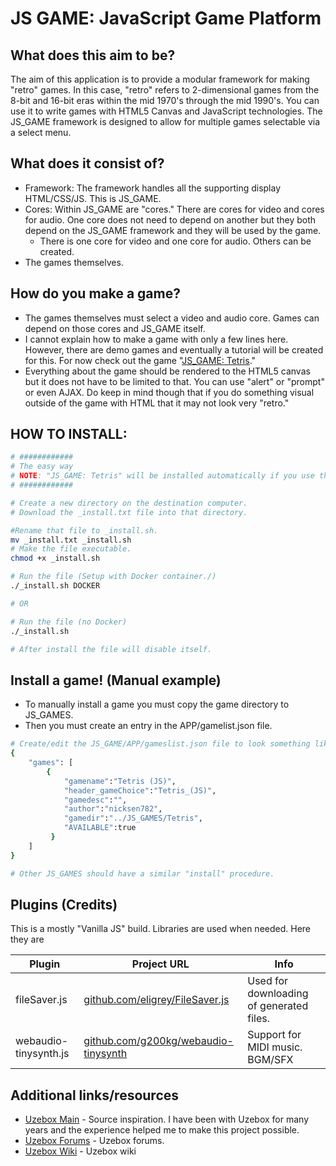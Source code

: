 # JS GAME: JavaScript Game Platform

## What does this aim to be?
The aim of this application is to provide a modular framework for making "retro" games. In this case, "retro" refers to 2-dimensional games from the 8-bit and 16-bit eras within the mid 1970's through the mid 1990's.
You can use it to write games with HTML5 Canvas and JavaScript technologies.
The JS_GAME framework is designed to allow for multiple games selectable via a select menu.

## What does it consist of?
* Framework: The framework handles all the supporting display HTML/CSS/JS. This is JS_GAME.
* Cores: Within JS_GAME are "cores." There are cores for video and cores for audio. One core does not need to depend on another but they both depend on the JS_GAME framework and they will be used by the game.
    * There is one core for video and one core for audio. Others can be created.
* The games themselves.

## How do you make a game?
* The games themselves must select a video and audio core. Games can depend on those cores and JS_GAME itself.
* I cannot explain how to make a game with only a few lines here. However, there are demo games and eventually a tutorial will be created for this. For now check out the game "[JS_GAME: Tetris][_link_jsgame_tetris]."
* Everything about the game should be rendered to the HTML5 canvas but it does not have to be limited to that. You can use "alert" or "prompt" or even AJAX. Do keep in mind though that if you do something visual outside of the game with HTML that it may not look very "retro."

## HOW TO INSTALL:
```sh
# ############
# The easy way
# NOTE: "JS_GAME: Tetris" will be installed automatically if you use the install script.
# ############

# Create a new directory on the destination computer.
# Download the _install.txt file into that directory.

#Rename that file to _install.sh.
mv _install.txt _install.sh
# Make the file executable.
chmod +x _install.sh

# Run the file (Setup with Docker container./)
./_install.sh DOCKER

# OR

# Run the file (no Docker)
./_install.sh

# After install the file will disable itself.
```

## Install a game! (Manual example)
* To manually install a game you must copy the game directory to JS_GAMES.
* Then you must create an entry in the APP/gamelist.json file.

```sh
# Create/edit the JS_GAME/APP/gameslist.json file to look something like this:
{
	"games": [
		{
    		"gamename":"Tetris (JS)",
    		"header_gameChoice":"Tetris_(JS)",
    		"gamedesc":"",
    		"author":"nicksen782",
    		"gamedir":"../JS_GAMES/Tetris",
    		"AVAILABLE":true
		 }
	]
}

# Other JS_GAMES should have a similar "install" procedure.
```
## Plugins (Credits)

This is a mostly "Vanilla JS" build. Libraries are used when needed. Here they are

| Plugin | Project URL | Info |
| ------ | ----------- | ---- |
| fileSaver.js          | [github.com/eligrey/FileSaver.js][_link_fileSaver.js]               | Used for downloading of generated files. |
| webaudio-tinysynth.js | [github.com/g200kg/webaudio-tinysynth][_link_webaudio-tinysynth.js] | Support for MIDI music. BGM/SFX|

## Additional links/resources

* [Uzebox Main][_link_uzebox.org] - Source inspiration. I have been with Uzebox for many years and the experience helped me to make this project possible.
* [Uzebox Forums][_link_uzebox_forums] - Uzebox forums.
* [Uzebox Wiki][_link_uzebox_wiki] - Uzebox wiki


[_link_fileSaver.js]:          <https://github.com/eligrey/FileSaver.js/>
[_link_webaudio-tinysynth.js]: <https://github.com/g200kg/webaudio-tinysynth/>
[_link_uzebox.org]:            <http://belogic.com/uzebox/>
[_link_uzebox_forums]:         <http://uzebox.org/forums/>
[_link_uzebox_wiki]:           <http://uzebox.org/wiki/>
[_link_jsgame_tetris]:         <https://github.com/nicksen782/JSGAME_Tetris/>

